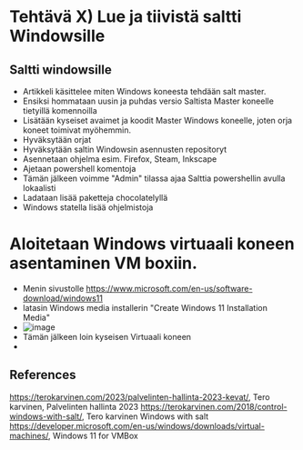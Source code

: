 # Tehtävä X) Lue ja tiivistä saltti Windowsille

## Saltti windowsille
- Artikkeli käsittelee miten Windows koneesta tehdään salt master.
- Ensiksi hommataan uusin ja puhdas versio Saltista Master koneelle tietyillä komennoilla
- Lisätään kyseiset avaimet ja koodit Master Windows koneelle, joten orja koneet toimivat myöhemmin.
- Hyväksytään orjat
- Hyväksytään saltin Windowsin asennusten repositoryt
- Asennetaan ohjelma esim. Firefox, Steam, Inkscape
- Ajetaan powershell komentoja
- Tämän jälkeen voimme "Admin" tilassa ajaa Salttia powershellin avulla lokaalisti
- Ladataan lisää paketteja chocolatelyllä
- Windows statella lisää ohjelmistoja

## 



#  Aloitetaan Windows virtuaali koneen asentaminen VM boxiin. 
- Menin sivustolle https://www.microsoft.com/en-us/software-download/windows11
- latasin Windows media installerin "Create Windows 11 Installation Media"
- ![image](https://user-images.githubusercontent.com/105793201/235135749-1a118d25-90aa-4fd1-a4ea-eef028c043db.png)
- Tämän jälkeen loin kyseisen Virtuaali koneen 
- 


## References
https://terokarvinen.com/2023/palvelinten-hallinta-2023-kevat/, Tero karvinen, Palvelinten hallinta 2023
https://terokarvinen.com/2018/control-windows-with-salt/, Tero karvinen Windows with salt
https://developer.microsoft.com/en-us/windows/downloads/virtual-machines/, Windows 11 for VMBox
